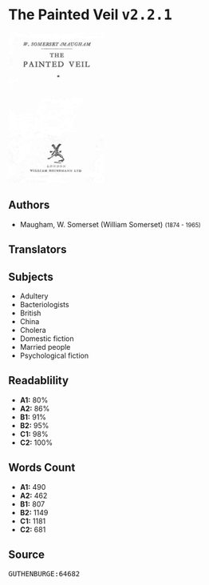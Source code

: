 # The Painted Veil <kbd>v2.2.1</kbd>

![](./cover.medium.jpg "")

## Authors


 - Maugham, W. Somerset (William Somerset) <small>(1874 - 1965)</small>

## Translators



## Subjects


 - Adultery
 - Bacteriologists
 - British
 - China
 - Cholera
 - Domestic fiction
 - Married people
 - Psychological fiction

## Readablility


 - **A1:** 80%
 - **A2:** 86%
 - **B1:** 91%
 - **B2:** 95%
 - **C1:** 98%
 - **C2:** 100%

## Words Count


 - **A1:** 490
 - **A2:** 462
 - **B1:** 807
 - **B2:** 1149
 - **C1:** 1181
 - **C2:** 681

## Source


<kbd>GUTHENBURGE:64682</kbd>
